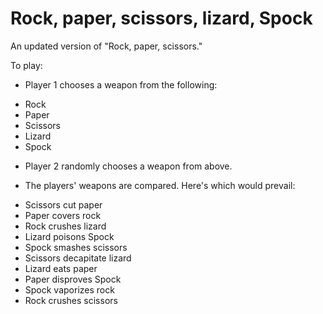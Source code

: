 Rock, paper, scissors, lizard, Spock
===
An updated version of "Rock, paper, scissors."

To play:
- Player 1 chooses a weapon from the following:
* Rock
* Paper
* Scissors
* Lizard
* Spock

- Player 2 randomly chooses a weapon from above.

- The players' weapons are compared. Here's which would prevail:
* Scissors cut paper
* Paper covers rock
* Rock crushes lizard
* Lizard poisons Spock
* Spock smashes scissors
* Scissors decapitate lizard
* Lizard eats paper
* Paper disproves Spock
* Spock vaporizes rock
* Rock crushes scissors

